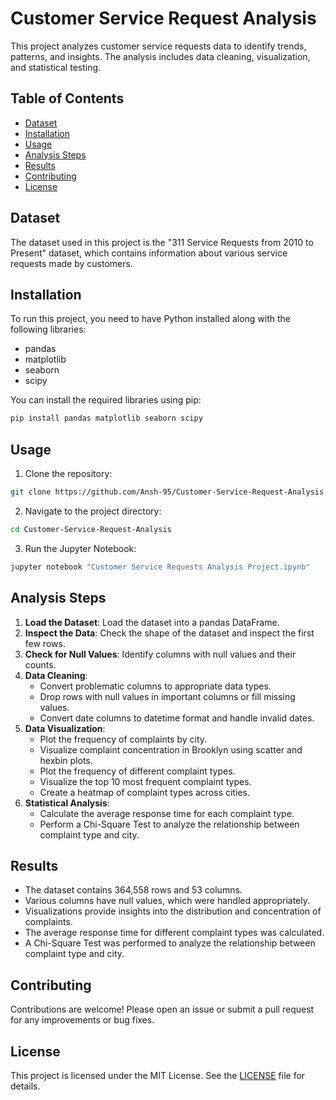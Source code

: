 # Customer Service Request Analysis

This project analyzes customer service requests data to identify trends, patterns, and insights. The analysis includes data cleaning, visualization, and statistical testing.

## Table of Contents
- [Dataset](#dataset)
- [Installation](#installation)
- [Usage](#usage)
- [Analysis Steps](#analysis-steps)
- [Results](#results)
- [Contributing](#contributing)
- [License](#license)

## Dataset

The dataset used in this project is the "311 Service Requests from 2010 to Present" dataset, which contains information about various service requests made by customers.

## Installation

To run this project, you need to have Python installed along with the following libraries:
- pandas
- matplotlib
- seaborn
- scipy

You can install the required libraries using pip:
```bash
pip install pandas matplotlib seaborn scipy
```

## Usage

1. Clone the repository:
```bash
git clone https://github.com/Ansh-95/Customer-Service-Request-Analysis.git
```

2. Navigate to the project directory:
```bash
cd Customer-Service-Request-Analysis
```

3. Run the Jupyter Notebook:
```bash
jupyter notebook "Customer Service Requests Analysis Project.ipynb"
```

## Analysis Steps

1. **Load the Dataset**: Load the dataset into a pandas DataFrame.
2. **Inspect the Data**: Check the shape of the dataset and inspect the first few rows.
3. **Check for Null Values**: Identify columns with null values and their counts.
4. **Data Cleaning**:
   - Convert problematic columns to appropriate data types.
   - Drop rows with null values in important columns or fill missing values.
   - Convert date columns to datetime format and handle invalid dates.
5. **Data Visualization**:
   - Plot the frequency of complaints by city.
   - Visualize complaint concentration in Brooklyn using scatter and hexbin plots.
   - Plot the frequency of different complaint types.
   - Visualize the top 10 most frequent complaint types.
   - Create a heatmap of complaint types across cities.
6. **Statistical Analysis**:
   - Calculate the average response time for each complaint type.
   - Perform a Chi-Square Test to analyze the relationship between complaint type and city.

## Results

- The dataset contains 364,558 rows and 53 columns.
- Various columns have null values, which were handled appropriately.
- Visualizations provide insights into the distribution and concentration of complaints.
- The average response time for different complaint types was calculated.
- A Chi-Square Test was performed to analyze the relationship between complaint type and city.

## Contributing

Contributions are welcome! Please open an issue or submit a pull request for any improvements or bug fixes.

## License

This project is licensed under the MIT License. See the [LICENSE](LICENSE) file for details.
